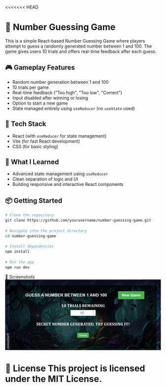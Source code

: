 <<<<<<< HEAD
# 🔢 Number Guessing Game

This is a simple React-based Number Guessing Game where players attempt to guess a randomly generated number between 1 and 100. The game gives users 10 trials and offers real-time feedback after each guess.

## 🎮 Gameplay Features

- Random number generation between 1 and 100
- 10 trials per game
- Real-time feedback ("Too high", "Too low", "Correct")
- Input disabled after winning or losing
- Option to start a new game
- State managed entirely using `useReducer` (no `useState` used)

## 🚀 Tech Stack

- React (with `useReducer` for state management)
- Vite (for fast React development)
- CSS (for basic styling)

## 🧠 What I Learned

- Advanced state management using `useReducer`
- Clean separation of logic and UI
- Building responsive and interactive React components

## 📦 Getting Started

```bash
# Clone the repository
git clone https://github.com/yourusername/number-guessing-game.git

# Navigate into the project directory
cd number-guessing-game

# Install dependencies
npm install

# Run the app
npm run dev
```

📸 Screenshots
![Screenshot](./public/screenshot.png)


📜 License
This project is licensed under the MIT License.
=======
